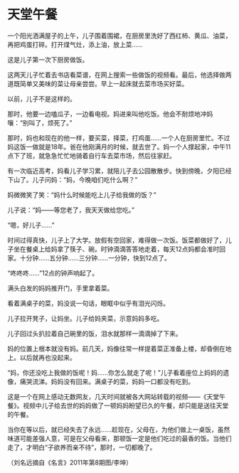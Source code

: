 # 天堂午餐

一个阳光洒满屋子的上午，儿子围着围裙，在厨房里洗好了西红柿、黄瓜、油菜，再把鸡蛋打碎。打开煤气灶，添上油，放上菜…… 

这是儿子第一次下厨房做饭。 

这两天儿子忙着去书店看菜谱，在网上搜索一些做饭的视频看。最后，他选择做两道既简单又美味的菜让母亲尝尝。早上一起床就去菜市场买好菜。 

以前，儿子不是这样的。 

那时，他要一边嗑瓜子，一边看电视。妈进来叫他吃饭。他会不耐烦地冲妈嚷：“别叫了，烦死了。” 

那时，妈也和现在的他一样，要买菜，择菜，打鸡蛋……一个人在厨房里忙。不过妈这饭一做就是18年。爸在他刚满月的时候，就去世了。妈一个人撑起家，中午11点下了班，就急急忙忙地骑着自行车去菜市场，然后往家赶。 

有一次临近高考，妈看儿子学习累，就陪儿子去公园散散步。快到傍晚，夕阳已经下山了。儿子问妈：“妈，今晚咱们吃什么啊？” 

妈微微笑了笑：“妈什么时候能吃上儿子给我做的饭？” 

儿子说：“妈——等您老了，我天天做给您吃。” 

“嗯，好儿子……” 

时间过得真快，儿子上了大学。放假有空回家，难得做一次饭。饭菜都做好了，儿子坐在餐桌上给妈拿了筷子、碗。时钟滴滴答答地走着，每天12点妈都会准时回家。十分钟……五分钟……三分钟……一分钟，快到12点了。 

“咚咚咚……”12点的钟声响起了。 

满头白发的妈妈推开门，手里拿着菜。 

看着满桌子的菜，妈没说一句话，眼眶中似乎有泪光闪烁。 

儿子拉开凳子，让妈坐。儿子给妈夹菜，示意妈妈多吃。 

儿子回过头扒拉着自己碗里的饭，泪水就那样一滴滴掉了下来。 

妈的位置上根本就没有妈。前几天，妈像往常一样提着菜正准备上楼，却昏倒在地上。以后就再也没起来。 

“妈，你还没吃上我做的饭呢！妈……你怎么就走了呢！”儿子看着座位上妈妈的遗像，痛哭流涕。妈妈没有回来。满桌子的菜，妈妈一口都没有吃到。 

这是一个在网上感动无数网友，几天时间就被各大网站转载的视频——《天堂午餐》。视频中儿子给去世的妈妈做了一顿妈妈盼望已久的午餐，却只能是送往天堂的午餐。 

当你在等以后，就已经失去了永远……趁现在，父母在，为他们做上一桌饭，虽然味道可能差强人意，可是在父母看来，那顿饭一定是他们吃过的最香的饭。当他们走了，才明白“子欲养而亲不待”，那时，一切都晚了。 

（刘名远摘自《名言》2011年第8期图/李坤）